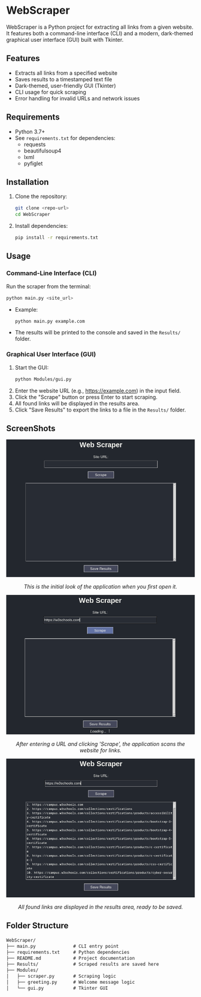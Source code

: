 # WebScraper

WebScraper is a Python project for extracting all links from a given website. It features both a command-line interface (CLI) and a modern, dark-themed graphical user interface (GUI) built with Tkinter.

## Features
- Extracts all links from a specified website
- Saves results to a timestamped text file
- Dark-themed, user-friendly GUI (Tkinter)
- CLI usage for quick scraping
- Error handling for invalid URLs and network issues

## Requirements
- Python 3.7+
- See `requirements.txt` for dependencies:
  - requests
  - beautifulsoup4
  - lxml
  - pyfiglet

## Installation
1. Clone the repository:
   ```bash
   git clone <repo-url>
   cd WebScraper
   ```
2. Install dependencies:
   ```bash
   pip install -r requirements.txt
   ```

## Usage

### Command-Line Interface (CLI)
Run the scraper from the terminal:
```bash
python main.py <site_url>
```
- Example:
  ```bash
  python main.py example.com
  ```
- The results will be printed to the console and saved in the `Results/` folder.

### Graphical User Interface (GUI)
1. Start the GUI:
   ```bash
   python Modules/gui.py
   ```
2. Enter the website URL (e.g., https://example.com) in the input field.
3. Click the "Scrape" button or press Enter to start scraping.
4. All found links will be displayed in the results area.
5. Click "Save Results" to export the links to a file in the `Results/` folder.

## ScreenShots

<img alt="First Look" src="img/firstlook.png">
<p align="center"><i>This is the initial look of the application when you first open it.</i></p>

<img alt="scan" src="img/scan.png">
<p align="center"><i>After entering a URL and clicking 'Scrape', the application scans the website for links.</i></p>

<img alt="Showing Results" src="img/showingResults.png">
<p align="center"><i>All found links are displayed in the results area, ready to be saved.</i></p>


## Folder Structure
```
WebScraper/
├── main.py              # CLI entry point
├── requirements.txt     # Python dependencies
├── README.md            # Project documentation
├── Results/             # Scraped results are saved here
├── Modules/
│   ├── scraper.py       # Scraping logic
│   ├── greeting.py      # Welcome message logic
│   └── gui.py           # Tkinter GUI
```
